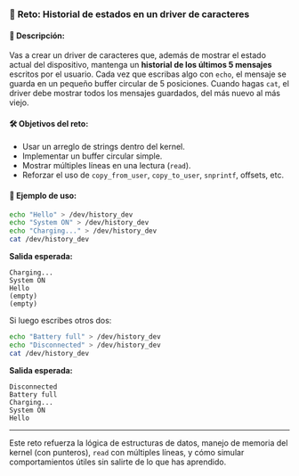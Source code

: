 ### 🧠 **Reto: Historial de estados en un driver de caracteres**

#### 📝 Descripción:

Vas a crear un driver de caracteres que, además de mostrar el estado actual del dispositivo, mantenga un **historial de los últimos 5 mensajes** escritos por el usuario. Cada vez que escribas algo con `echo`, el mensaje se guarda en un pequeño buffer circular de 5 posiciones. Cuando hagas `cat`, el driver debe mostrar todos los mensajes guardados, del más nuevo al más viejo.

#### 🛠️ Objetivos del reto:

* Usar un arreglo de strings dentro del kernel.
* Implementar un buffer circular simple.
* Mostrar múltiples líneas en una lectura (`read`).
* Reforzar el uso de `copy_from_user`, `copy_to_user`, `snprintf`, offsets, etc.

#### 🧪 Ejemplo de uso:

```bash
echo "Hello" > /dev/history_dev
echo "System ON" > /dev/history_dev
echo "Charging..." > /dev/history_dev
cat /dev/history_dev
```

**Salida esperada:**

```
Charging...
System ON
Hello
(empty)
(empty)
```

Si luego escribes otros dos:

```bash
echo "Battery full" > /dev/history_dev
echo "Disconnected" > /dev/history_dev
cat /dev/history_dev
```

**Salida esperada:**

```
Disconnected
Battery full
Charging...
System ON
Hello
```

---

Este reto refuerza la lógica de estructuras de datos, manejo de memoria del kernel (con punteros), `read` con múltiples líneas, y cómo simular comportamientos útiles sin salirte de lo que has aprendido.
